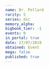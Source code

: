 ```yaml
---
name: Dr. Pollard
rarity: 5
series: dsc
memory_alpha:
bigbook_tier: -1
events: 0
in_portal: true
date: 17/07/2019
obtained: Event
mega: false
published: true
---
```



